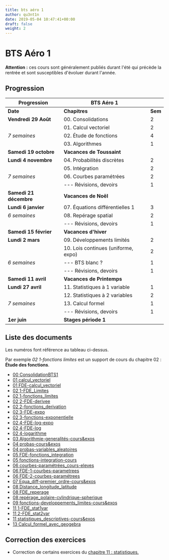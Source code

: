 ```yaml
---
title: bts aéro 1
author: qu3nt1n
date: 2019-05-04 10:47:41+00:00
draft: false
weight: 2
---
```


# BTS Aéro 1

**Attention :** ces cours sont généralement publiés durant l'été qui précède la rentrée et sont susceptibles d'évoluer durant l'année.

## Progression

| Progression            	| **BTS Aéro 1**                      	|         	|
|------------------------	|-------------------------------------	|---------	|
| **Date**               	| **Chapitres**                       	| **Sem** 	|
| **Vendredi 29 Août**   	| 00. Consolidations                  	| 2       	|
|                        	| 01. Calcul vectoriel                	| 2       	|
| _7 semaines_           	| 02. Étude de fonctions              	| 4       	|
|                        	| 03. Algorithmes                     	| 1       	|
| **Samedi 19 octobre**  	| **Vacances de Toussaint**           	|         	|
| **Lundi 4 novembre**   	| 04. Probabilités discrètes          	| 2       	|
|                        	| 05. Intégration                     	| 2       	|
| _7 semaines_           	| 06. Courbes paramétrées             	| 2       	|
|                        	| --- Révisions, devoirs              	| 1       	|
| **Samedi 21 décembre** 	| **Vacances de Noël**                	|         	|
| **Lundi 6 janvier**    	| 07. Équations différentielles 1     	| 3       	|
| _6 semaines_           	| 08. Repérage spatial                	| 2       	|
|                        	| --- Révisions, devoirs              	| 1       	|
| **Samedi 15 février**  	| **Vacances d'hiver**                	|         	|
| **Lundi 2 mars**       	| 09. Développements limités          	| 2       	|
|                        	| 10. Lois continues (uniforme, expo) 	| 2       	|
| _6 semaines_           	| --- BTS blanc ?                     	| 1       	|
|                        	| --- Révisions, devoirs              	| 1       	|
| **Samedi 11 avril**    	| **Vacances de Printemps**           	|         	|
| **Lundi 27 avril**     	| 11. Statistiques à 1 variable       	| 1       	|
|                        	| 12. Statistiques à 2 variables      	| 2       	|
| _7 semaines_           	| 13. Calcul formel                   	| 1       	|
|                        	| --- Révisions, devoirs              	| 1       	|
| **1er juin**           	| **Stages période 1**                	|         	|

## Liste des documents

Les numéros font référence au tableau ci-dessus.

Par exemple *02 1-fonctions limites* est un support de cours du chapitre 02 : **Étude des fonctions**.

* [00 ConsolidationBTS1](/uploads/maths/bts_aero_1/00-ConsolidationBTS1.pdf)
* [01 calcul_vectoriel](/uploads/maths/bts_aero_1/01-calcul_vectoriel.pdf)
* [01 FDE-calcul_vectoriel](/uploads/maths/bts_aero_1/01-FDE-calcul_vectoriel.pdf)
* [02 1-FDE_Limites](/uploads/maths/bts_aero_1/02-1-FDE_Limites.pdf)
* [02 1-fonctions_limites](/uploads/maths/bts_aero_1/02-1-fonctions_limites.pdf)
* [02 2-FDE-derivee](/uploads/maths/bts_aero_1/02-2-FDE-derivee.pdf)
* [02 2-fonctions_derivation](/uploads/maths/bts_aero_1/02-2-fonctions_derivation.pdf)
* [02 3-FDE-expo](/uploads/maths/bts_aero_1/02-3-FDE-expo.pdf)
* [02 3-fonctions-exponentielle](/uploads/maths/bts_aero_1/02-3-fonctions-exponentielle.pdf)
* [02 4-FDE-log-expo](/uploads/maths/bts_aero_1/02-4-FDE-log-expo.pdf)
* [02 4-FDE-log](/uploads/maths/bts_aero_1/02-4-FDE-log.pdf)
* [02 4-logarithme](/uploads/maths/bts_aero_1/02-4-logarithme.pdf)
* [03 Algorithmie-generalités-cours&exos](/uploads/maths/bts_aero_1/03-Algorithmie-generalités-cours&exos.pdf)
* [04 probas-cours&exos](/uploads/maths/bts_aero_1/04-probas-cours&exos.pdf)
* [04 probas-variables_aleatoires](/uploads/maths/bts_aero_1/04-probas-variables_aleatoires.pdf)
* [05 FDE-fonctions_integration](/uploads/maths/bts_aero_1/05-FDE-fonctions_integration.pdf)
* [05 fonctions-integration-cours](/uploads/maths/bts_aero_1/05-fonctions-integration-cours.pdf)
* [06 courbes-paramétrées_cours-eleves](/uploads/maths/bts_aero_1/06-courbes-paramétrées_cours-eleves.pdf)
* [06 FDE-1-courbes-parametrees](/uploads/maths/bts_aero_1/06-FDE-1-courbes-parametrees.pdf)
* [06 FDE-2-courbes-paramétrees](/uploads/maths/bts_aero_1/06-FDE-2-courbes-paramétrees.pdf)
* [07 Equa_diff-premier_ordre-cours&exos](/uploads/maths/bts_aero_1/07-Equa_diff-premier_ordre-cours&exos.pdf)
* [08 Distance_longitude_latitude](/uploads/maths/bts_aero_1/08-Distance_longitude_latitude.pdf)
* [08 FDE_reperage](/uploads/maths/bts_aero_1/08-FDE_reperage.pdf)
* [08 repérage_polaire-cylindrique-spherique](/uploads/maths/bts_aero_1/08-repérage_polaire-cylindrique-spherique.pdf)
* [09 fonctions-developpements_limites-cours&exos](/uploads/maths/bts_aero_1/09-fonctions-developpements_limites-cours&exos.pdf)
* [11 1-FDE_stat1var](/uploads/maths/bts_aero_1/11-1-FDE_stat1var.pdf)
* [11 2-FDE_stat2var](/uploads/maths/bts_aero_1/11-2-FDE_stat2var.pdf)
* [11 statistiques_descriptives-cours&exos](/uploads/maths/bts_aero_1/11-statistiques_descriptives-cours&exos.pdf)
* [13 Calcul_formel_avec_geogebra](/uploads/maths/bts_aero_1/13-Calcul_formel_avec_geogebra.pdf)


## Correction des exercices

* Correction de certains exercices du [chapitre 11 : statistiques.](/uploads/maths/bts_aero_1/chapitre_11_exos.pdf)
